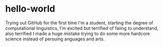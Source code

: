 # hello-world
Trying out GitHub for the first time
I'm a student, starting the degree of computational linguistics, I'm excited but terrified of faiing to understand, also terrified I made a huge mistake trying to do some more hardcore science instead of persuing anguages and arts.
